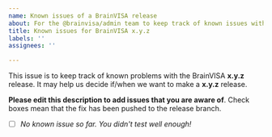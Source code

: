 ```yaml
---
name: Known issues of a BrainVISA release
about: For the @brainvisa/admin team to keep track of known issues with released versions
title: Known issues for BrainVISA x.y.z
labels: ''
assignees: ''

---
```


This issue is to keep track of known problems with the BrainVISA **x.y.z** release. It may help us decide if/when we want to make a **x.y.z** release.

**Please edit this description to add issues that you are aware of**. Check boxes mean that the fix has been pushed to the release branch.

- [ ] _No known issue so far. You didn't test well enough!_
